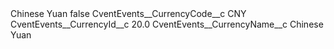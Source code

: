 <?xml version="1.0" encoding="UTF-8"?>
<CustomMetadata xmlns="http://soap.sforce.com/2006/04/metadata" xmlns:xsi="http://www.w3.org/2001/XMLSchema-instance" xmlns:xsd="http://www.w3.org/2001/XMLSchema">
    <label>Chinese Yuan</label>
    <protected>false</protected>
    <values>
        <field>CventEvents__CurrencyCode__c</field>
        <value xsi:type="xsd:string">CNY</value>
    </values>
    <values>
        <field>CventEvents__CurrencyId__c</field>
        <value xsi:type="xsd:double">20.0</value>
    </values>
    <values>
        <field>CventEvents__CurrencyName__c</field>
        <value xsi:type="xsd:string">Chinese Yuan</value>
    </values>
</CustomMetadata>
